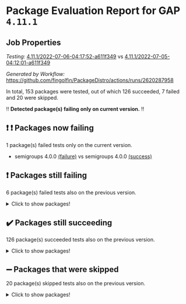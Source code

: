 # Package Evaluation Report for GAP `4.11.1`

## Job Properties

*Testing:* [4.11.1/2022-07-06-04:17:52-a611f349](https://github.com/fingolfin/PackageDistro/blob/data/reports/4.11.1/2022-07-06-04:17:52-a611f349) vs [4.11.1/2022-07-05-04:12:01-a611f349](https://github.com/fingolfin/PackageDistro/blob/data/reports/4.11.1/2022-07-05-04:12:01-a611f349)

*Generated by Workflow:* https://github.com/fingolfin/PackageDistro/actions/runs/2620287958

In total, 153 packages were tested, out of which 126 succeeded, 7 failed and 20 were skipped.

:bangbang: **Detected package(s) failing only on current version.** :bangbang:

## :exclamation: :exclamation: Packages now failing

1 package(s) failed tests only on the current version.
- semigroups 4.0.0 [(failure)](https://github.com/fingolfin/PackageDistro/runs/7208049030?check_suite_focus=true) vs semigroups 4.0.0 [(success)](https://github.com/fingolfin/PackageDistro/runs/7189740037?check_suite_focus=true)

## :exclamation: Packages still failing

6 package(s) failed tests also on the previous version.
<details><summary>Click to show packages!</summary>

- fining 1.4.1 [(failure)](https://github.com/fingolfin/PackageDistro/runs/7208045926?check_suite_focus=true)
- francy 1.2.4 [(failure)](https://github.com/fingolfin/PackageDistro/runs/7208046349?check_suite_focus=true)
- hap 1.43 [(failure)](https://github.com/fingolfin/PackageDistro/runs/7208046896?check_suite_focus=true)
- normalizinterface 1.3.2 [(failure)](https://github.com/fingolfin/PackageDistro/runs/7208048127?check_suite_focus=true)
- packagemanager 1.2 [(failure)](https://github.com/fingolfin/PackageDistro/runs/7208048306?check_suite_focus=true)
- recog 1.3.2 [(failure)](https://github.com/fingolfin/PackageDistro/runs/7208048842?check_suite_focus=true)
</details>

## :heavy_check_mark: Packages still succeeding

126 package(s) succeeded tests also on the previous version.
<details><summary>Click to show packages!</summary>

- ace 5.4 [(success)](https://github.com/fingolfin/PackageDistro/runs/7208044189?check_suite_focus=true)
- aclib 1.3.2 [(success)](https://github.com/fingolfin/PackageDistro/runs/7208044232?check_suite_focus=true)
- agt 0.2 [(success)](https://github.com/fingolfin/PackageDistro/runs/7208044265?check_suite_focus=true)
- alnuth 3.2.1 [(success)](https://github.com/fingolfin/PackageDistro/runs/7208044303?check_suite_focus=true)
- anupq 3.2.6 [(success)](https://github.com/fingolfin/PackageDistro/runs/7208044326?check_suite_focus=true)
- atlasrep 2.1.2 [(success)](https://github.com/fingolfin/PackageDistro/runs/7208044361?check_suite_focus=true)
- autodoc 2022.03.10 [(success)](https://github.com/fingolfin/PackageDistro/runs/7208044380?check_suite_focus=true)
- automata 1.15 [(success)](https://github.com/fingolfin/PackageDistro/runs/7208044396?check_suite_focus=true)
- automgrp 1.3.2 [(success)](https://github.com/fingolfin/PackageDistro/runs/7208044420?check_suite_focus=true)
- autpgrp 1.10.2 [(success)](https://github.com/fingolfin/PackageDistro/runs/7208044447?check_suite_focus=true)
- cap 2022.06-05 [(success)](https://github.com/fingolfin/PackageDistro/runs/7208044481?check_suite_focus=true)
- caratinterface 2.3.3 [(success)](https://github.com/fingolfin/PackageDistro/runs/7208044496?check_suite_focus=true)
- cddinterface 2020.06.24 [(success)](https://github.com/fingolfin/PackageDistro/runs/7208044524?check_suite_focus=true)
- circle 1.6.5 [(success)](https://github.com/fingolfin/PackageDistro/runs/7208044552?check_suite_focus=true)
- classicpres 1.22 [(success)](https://github.com/fingolfin/PackageDistro/runs/7208044575?check_suite_focus=true)
- cohomolo 1.6.10 [(success)](https://github.com/fingolfin/PackageDistro/runs/7208044597?check_suite_focus=true)
- congruence 1.2.4 [(success)](https://github.com/fingolfin/PackageDistro/runs/7208044631?check_suite_focus=true)
- corelg 1.56 [(success)](https://github.com/fingolfin/PackageDistro/runs/7208044672?check_suite_focus=true)
- crime 1.6 [(success)](https://github.com/fingolfin/PackageDistro/runs/7208044728?check_suite_focus=true)
- crisp 1.4.5 [(success)](https://github.com/fingolfin/PackageDistro/runs/7208044809?check_suite_focus=true)
- crypting 0.10 [(success)](https://github.com/fingolfin/PackageDistro/runs/7208044910?check_suite_focus=true)
- cryst 4.1.24 [(success)](https://github.com/fingolfin/PackageDistro/runs/7208045015?check_suite_focus=true)
- crystcat 1.1.9 [(success)](https://github.com/fingolfin/PackageDistro/runs/7208045087?check_suite_focus=true)
- ctbllib 1.3.4 [(success)](https://github.com/fingolfin/PackageDistro/runs/7208045150?check_suite_focus=true)
- cubefree 1.19 [(success)](https://github.com/fingolfin/PackageDistro/runs/7208045209?check_suite_focus=true)
- curlinterface 2.2.2 [(success)](https://github.com/fingolfin/PackageDistro/runs/7208045244?check_suite_focus=true)
- cvec 2.7.5 [(success)](https://github.com/fingolfin/PackageDistro/runs/7208045295?check_suite_focus=true)
- datastructures 0.2.7 [(success)](https://github.com/fingolfin/PackageDistro/runs/7208045392?check_suite_focus=true)
- deepthought 1.0.5 [(success)](https://github.com/fingolfin/PackageDistro/runs/7208045445?check_suite_focus=true)
- design 1.7 [(success)](https://github.com/fingolfin/PackageDistro/runs/7208045494?check_suite_focus=true)
- difsets 2.3.1 [(success)](https://github.com/fingolfin/PackageDistro/runs/7208045545?check_suite_focus=true)
- digraphs 1.5.3 [(success)](https://github.com/fingolfin/PackageDistro/runs/7208045589?check_suite_focus=true)
- edim 1.3.5 [(success)](https://github.com/fingolfin/PackageDistro/runs/7208045651?check_suite_focus=true)
- example 4.3.1 [(success)](https://github.com/fingolfin/PackageDistro/runs/7208045705?check_suite_focus=true)
- factint 1.6.3 [(success)](https://github.com/fingolfin/PackageDistro/runs/7208045743?check_suite_focus=true)
- ferret 1.0.8 [(success)](https://github.com/fingolfin/PackageDistro/runs/7208045818?check_suite_focus=true)
- fga 1.4.0 [(success)](https://github.com/fingolfin/PackageDistro/runs/7208045869?check_suite_focus=true)
- float 1.0.3 [(success)](https://github.com/fingolfin/PackageDistro/runs/7208045999?check_suite_focus=true)
- format 1.4.3 [(success)](https://github.com/fingolfin/PackageDistro/runs/7208046093?check_suite_focus=true)
- forms 1.2.7 [(success)](https://github.com/fingolfin/PackageDistro/runs/7208046190?check_suite_focus=true)
- fplsa 1.2.5 [(success)](https://github.com/fingolfin/PackageDistro/runs/7208046236?check_suite_focus=true)
- fr 2.4.8 [(success)](https://github.com/fingolfin/PackageDistro/runs/7208046275?check_suite_focus=true)
- fwtree 1.3 [(success)](https://github.com/fingolfin/PackageDistro/runs/7208046404?check_suite_focus=true)
- gbnp 1.0.5 [(success)](https://github.com/fingolfin/PackageDistro/runs/7208046451?check_suite_focus=true)
- generalizedmorphismsforcap 2022.05-01 [(success)](https://github.com/fingolfin/PackageDistro/runs/7208046511?check_suite_focus=true)
- genss 1.6.6 [(success)](https://github.com/fingolfin/PackageDistro/runs/7208046562?check_suite_focus=true)
- gradedringforhomalg 2022.06-01 [(success)](https://github.com/fingolfin/PackageDistro/runs/7208046617?check_suite_focus=true)
- grape 4.8.5 [(success)](https://github.com/fingolfin/PackageDistro/runs/7208046654?check_suite_focus=true)
- groupoids 1.69 [(success)](https://github.com/fingolfin/PackageDistro/runs/7208046703?check_suite_focus=true)
- grpconst 2.6.2 [(success)](https://github.com/fingolfin/PackageDistro/runs/7208046750?check_suite_focus=true)
- guarana 0.96.3 [(success)](https://github.com/fingolfin/PackageDistro/runs/7208046790?check_suite_focus=true)
- guava 3.16 [(success)](https://github.com/fingolfin/PackageDistro/runs/7208046850?check_suite_focus=true)
- hapcryst 0.1.14 [(success)](https://github.com/fingolfin/PackageDistro/runs/7208046965?check_suite_focus=true)
- hecke 1.5.3 [(success)](https://github.com/fingolfin/PackageDistro/runs/7208047024?check_suite_focus=true)
- help 3.5 [(success)](https://github.com/fingolfin/PackageDistro/runs/7208047094?check_suite_focus=true)
- idrel 2.44 [(success)](https://github.com/fingolfin/PackageDistro/runs/7208047143?check_suite_focus=true)
- images 1.3.1 [(success)](https://github.com/fingolfin/PackageDistro/runs/7208047188?check_suite_focus=true)
- intpic 0.3.0 [(success)](https://github.com/fingolfin/PackageDistro/runs/7208047233?check_suite_focus=true)
- io 4.7.2 [(success)](https://github.com/fingolfin/PackageDistro/runs/7208047285?check_suite_focus=true)
- irredsol 1.4.3 [(success)](https://github.com/fingolfin/PackageDistro/runs/7208047313?check_suite_focus=true)
- json 2.1.0 [(success)](https://github.com/fingolfin/PackageDistro/runs/7208047351?check_suite_focus=true)
- jupyterkernel 1.4.1 [(success)](https://github.com/fingolfin/PackageDistro/runs/7208047388?check_suite_focus=true)
- jupyterviz 1.5.1 [(success)](https://github.com/fingolfin/PackageDistro/runs/7208047425?check_suite_focus=true)
- kan 1.34 [(success)](https://github.com/fingolfin/PackageDistro/runs/7208047453?check_suite_focus=true)
- kbmag 1.5.9 [(success)](https://github.com/fingolfin/PackageDistro/runs/7208047487?check_suite_focus=true)
- laguna 3.9.5 [(success)](https://github.com/fingolfin/PackageDistro/runs/7208047526?check_suite_focus=true)
- liealgdb 2.2.1 [(success)](https://github.com/fingolfin/PackageDistro/runs/7208047557?check_suite_focus=true)
- liepring 2.6 [(success)](https://github.com/fingolfin/PackageDistro/runs/7208047598?check_suite_focus=true)
- liering 2.4.2 [(success)](https://github.com/fingolfin/PackageDistro/runs/7208047638?check_suite_focus=true)
- linearalgebraforcap 2022.06-03 [(success)](https://github.com/fingolfin/PackageDistro/runs/7208047666?check_suite_focus=true)
- loops 3.4.1 [(success)](https://github.com/fingolfin/PackageDistro/runs/7208047704?check_suite_focus=true)
- lpres 1.0.3 [(success)](https://github.com/fingolfin/PackageDistro/runs/7208047748?check_suite_focus=true)
- majoranaalgebras 1.4 [(success)](https://github.com/fingolfin/PackageDistro/runs/7208047777?check_suite_focus=true)
- mapclass 1.4.5 [(success)](https://github.com/fingolfin/PackageDistro/runs/7208047813?check_suite_focus=true)
- matgrp 0.64 [(success)](https://github.com/fingolfin/PackageDistro/runs/7208047851?check_suite_focus=true)
- modisom 2.5.2 [(success)](https://github.com/fingolfin/PackageDistro/runs/7208047887?check_suite_focus=true)
- modulepresentationsforcap 2022.05-03 [(success)](https://github.com/fingolfin/PackageDistro/runs/7208047942?check_suite_focus=true)
- monoidalcategories 2022.06-07 [(success)](https://github.com/fingolfin/PackageDistro/runs/7208047982?check_suite_focus=true)
- nconvex 2020.11-04 [(success)](https://github.com/fingolfin/PackageDistro/runs/7208048024?check_suite_focus=true)
- nilmat 1.4.1 [(success)](https://github.com/fingolfin/PackageDistro/runs/7208048065?check_suite_focus=true)
- nock 1.5 [(success)](https://github.com/fingolfin/PackageDistro/runs/7208048102?check_suite_focus=true)
- nq 2.5.8 [(success)](https://github.com/fingolfin/PackageDistro/runs/7208048151?check_suite_focus=true)
- numericalsgps 1.3.0 [(success)](https://github.com/fingolfin/PackageDistro/runs/7208048182?check_suite_focus=true)
- openmath 11.5.1 [(success)](https://github.com/fingolfin/PackageDistro/runs/7208048209?check_suite_focus=true)
- orb 4.8.4 [(success)](https://github.com/fingolfin/PackageDistro/runs/7208048258?check_suite_focus=true)
- patternclass 2.4.2 [(success)](https://github.com/fingolfin/PackageDistro/runs/7208048347?check_suite_focus=true)
- permut 2.0.4 [(success)](https://github.com/fingolfin/PackageDistro/runs/7208048382?check_suite_focus=true)
- polenta 1.3.10 [(success)](https://github.com/fingolfin/PackageDistro/runs/7208048419?check_suite_focus=true)
- polymaking 0.8.6 [(success)](https://github.com/fingolfin/PackageDistro/runs/7208048459?check_suite_focus=true)
- primgrp 3.4.2 [(success)](https://github.com/fingolfin/PackageDistro/runs/7208048505?check_suite_focus=true)
- profiling 2.5.0 [(success)](https://github.com/fingolfin/PackageDistro/runs/7208048555?check_suite_focus=true)
- qpa 1.33 [(success)](https://github.com/fingolfin/PackageDistro/runs/7208048607?check_suite_focus=true)
- quagroup 1.8.3 [(success)](https://github.com/fingolfin/PackageDistro/runs/7208048646?check_suite_focus=true)
- radiroot 2.9 [(success)](https://github.com/fingolfin/PackageDistro/runs/7208048720?check_suite_focus=true)
- rcwa 4.6.4 [(success)](https://github.com/fingolfin/PackageDistro/runs/7208048757?check_suite_focus=true)
- rds 1.8 [(success)](https://github.com/fingolfin/PackageDistro/runs/7208048799?check_suite_focus=true)
- repndecomp 1.2.1 [(success)](https://github.com/fingolfin/PackageDistro/runs/7208048884?check_suite_focus=true)
- repsn 3.1.0 [(success)](https://github.com/fingolfin/PackageDistro/runs/7208048925?check_suite_focus=true)
- resclasses 4.7.2 [(success)](https://github.com/fingolfin/PackageDistro/runs/7208048958?check_suite_focus=true)
- scscp 2.3.1 [(success)](https://github.com/fingolfin/PackageDistro/runs/7208048994?check_suite_focus=true)
- sglppow 2.2 [(success)](https://github.com/fingolfin/PackageDistro/runs/7208049070?check_suite_focus=true)
- sgpviz 0.999.5 [(success)](https://github.com/fingolfin/PackageDistro/runs/7208049127?check_suite_focus=true)
- simpcomp 2.1.14 [(success)](https://github.com/fingolfin/PackageDistro/runs/7208049169?check_suite_focus=true)
- singular 2020.12.18 [(success)](https://github.com/fingolfin/PackageDistro/runs/7208049199?check_suite_focus=true)
- sla 1.5.3 [(success)](https://github.com/fingolfin/PackageDistro/runs/7208049240?check_suite_focus=true)
- smallgrp 1.5 [(success)](https://github.com/fingolfin/PackageDistro/runs/7208049291?check_suite_focus=true)
- smallsemi 0.6.13 [(success)](https://github.com/fingolfin/PackageDistro/runs/7208049339?check_suite_focus=true)
- sonata 2.9.4 [(success)](https://github.com/fingolfin/PackageDistro/runs/7208049385?check_suite_focus=true)
- sophus 1.25 [(success)](https://github.com/fingolfin/PackageDistro/runs/7208049426?check_suite_focus=true)
- spinsym 1.5.2 [(success)](https://github.com/fingolfin/PackageDistro/runs/7208049473?check_suite_focus=true)
- symbcompcc 1.3.2 [(success)](https://github.com/fingolfin/PackageDistro/runs/7208049510?check_suite_focus=true)
- thelma 1.3 [(success)](https://github.com/fingolfin/PackageDistro/runs/7208049568?check_suite_focus=true)
- tomlib 1.2.9 [(success)](https://github.com/fingolfin/PackageDistro/runs/7208049612?check_suite_focus=true)
- toric 1.9.5 [(success)](https://github.com/fingolfin/PackageDistro/runs/7208049658?check_suite_focus=true)
- transgrp 3.6.2 [(success)](https://github.com/fingolfin/PackageDistro/runs/7208049710?check_suite_focus=true)
- ugaly 4.0.2 [(success)](https://github.com/fingolfin/PackageDistro/runs/7208049731?check_suite_focus=true)
- unipot 1.5 [(success)](https://github.com/fingolfin/PackageDistro/runs/7208049772?check_suite_focus=true)
- unitlib 4.1.0 [(success)](https://github.com/fingolfin/PackageDistro/runs/7208049840?check_suite_focus=true)
- utils 0.72 [(success)](https://github.com/fingolfin/PackageDistro/runs/7208049914?check_suite_focus=true)
- uuid 0.7 [(success)](https://github.com/fingolfin/PackageDistro/runs/7208049987?check_suite_focus=true)
- walrus 0.9991 [(success)](https://github.com/fingolfin/PackageDistro/runs/7208050092?check_suite_focus=true)
- wedderga 4.10.2 [(success)](https://github.com/fingolfin/PackageDistro/runs/7208050170?check_suite_focus=true)
- xmod 2.88 [(success)](https://github.com/fingolfin/PackageDistro/runs/7208050226?check_suite_focus=true)
- xmodalg 1.22 [(success)](https://github.com/fingolfin/PackageDistro/runs/7208050279?check_suite_focus=true)
- yangbaxter 0.10.0 [(success)](https://github.com/fingolfin/PackageDistro/runs/7208050318?check_suite_focus=true)
- zeromqinterface 0.13 [(success)](https://github.com/fingolfin/PackageDistro/runs/7208050349?check_suite_focus=true)
</details>

## :heavy_minus_sign: Packages that were skipped

20 package(s) skipped tests also on the previous version.
<details><summary>Click to show packages!</summary>

- 4ti2interface 2022.03-01 [(skipped)](https://github.com/fingolfin/PackageDistro/runs/7207988954?check_suite_focus=true)
- browse 1.8.14 [(skipped)](https://github.com/fingolfin/PackageDistro/runs/7207988954?check_suite_focus=true)
- examplesforhomalg 2022.03-01 [(skipped)](https://github.com/fingolfin/PackageDistro/runs/7207988954?check_suite_focus=true)
- gapdoc 1.6.5 [(skipped)](https://github.com/fingolfin/PackageDistro/runs/7207988954?check_suite_focus=true)
- gauss 2022.03-01 [(skipped)](https://github.com/fingolfin/PackageDistro/runs/7207988954?check_suite_focus=true)
- gaussforhomalg 2022.03-01 [(skipped)](https://github.com/fingolfin/PackageDistro/runs/7207988954?check_suite_focus=true)
- gradedmodules 2022.03-01 [(skipped)](https://github.com/fingolfin/PackageDistro/runs/7207988954?check_suite_focus=true)
- homalg 2022.03-01 [(skipped)](https://github.com/fingolfin/PackageDistro/runs/7207988954?check_suite_focus=true)
- homalgtocas 2022.03-01 [(skipped)](https://github.com/fingolfin/PackageDistro/runs/7207988954?check_suite_focus=true)
- io_forhomalg 2022.03-01 [(skipped)](https://github.com/fingolfin/PackageDistro/runs/7207988954?check_suite_focus=true)
- itc 1.5.1 [(skipped)](https://github.com/fingolfin/PackageDistro/runs/7207988954?check_suite_focus=true)
- localizeringforhomalg 2022.03-01 [(skipped)](https://github.com/fingolfin/PackageDistro/runs/7207988954?check_suite_focus=true)
- matricesforhomalg 2022.06-01 [(skipped)](https://github.com/fingolfin/PackageDistro/runs/7207988954?check_suite_focus=true)
- modules 2022.03-01 [(skipped)](https://github.com/fingolfin/PackageDistro/runs/7207988954?check_suite_focus=true)
- polycyclic 2.16 [(skipped)](https://github.com/fingolfin/PackageDistro/runs/7207988954?check_suite_focus=true)
- ringsforhomalg 2022.04-01 [(skipped)](https://github.com/fingolfin/PackageDistro/runs/7207988954?check_suite_focus=true)
- sco 2022.03-01 [(skipped)](https://github.com/fingolfin/PackageDistro/runs/7207988954?check_suite_focus=true)
- toolsforhomalg 2022.05-01 [(skipped)](https://github.com/fingolfin/PackageDistro/runs/7207988954?check_suite_focus=true)
- toricvarieties 2022.03.23 [(skipped)](https://github.com/fingolfin/PackageDistro/runs/7207988954?check_suite_focus=true)
- xgap 4.31 [(skipped)](https://github.com/fingolfin/PackageDistro/runs/7207988954?check_suite_focus=true)
</details>

